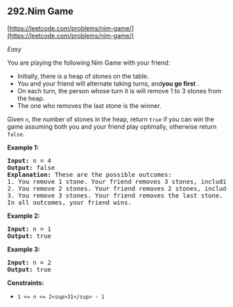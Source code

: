## 292.Nim Game

[https://leetcode.com/problems/nim-game/](https://leetcode.com/problems/nim-game/)

*Easy*

You are playing the following Nim Game with your friend:

* Initially, there is a heap of stones on the table.
* You and your friend will alternate taking turns, and**you go first** .
* On each turn, the person whose turn it is will remove 1 to 3 stones from the heap.
* The one who removes the last stone is the winner.

Given `n`, the number of stones in the heap, return `true` if you can win the game assuming both you and your friend play optimally, otherwise return `false`.

**Example 1:**

<pre><strong>Input:</strong> n = 4
<strong>Output:</strong> false
<strong>Explanation:</strong> These are the possible outcomes:
1. You remove 1 stone. Your friend removes 3 stones, including the last stone. Your friend wins.
2. You remove 2 stones. Your friend removes 2 stones, including the last stone. Your friend wins.
3. You remove 3 stones. Your friend removes the last stone. Your friend wins.
In all outcomes, your friend wins.
</pre>

**Example 2:**

<pre><strong>Input:</strong> n = 1
<strong>Output:</strong> true
</pre>

**Example 3:**

<pre><strong>Input:</strong> n = 2
<strong>Output:</strong> true
</pre>

**Constraints:**

* `1 <= n <= 2<sup>31</sup> - 1`
